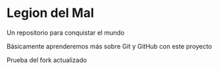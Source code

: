 # Legion del Mal
Un repositorio para conquistar el mundo

Básicamente aprenderemos más sobre Git y GitHub con este proyecto


Prueba del fork actualizado
